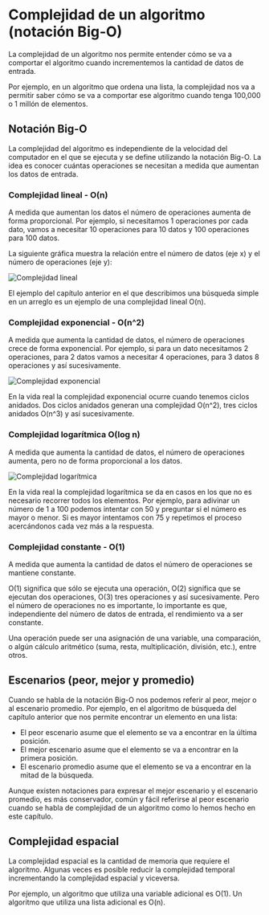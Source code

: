 # Complejidad de un algoritmo (notación Big-O)

La complejidad de un algoritmo nos permite entender cómo se va a comportar el algoritmo cuando incrementemos la cantidad de datos de entrada.

Por ejemplo, en un algoritmo que ordena una lista, la complejidad nos va a permitir saber cómo se va a comportar ese algoritmo cuando tenga 100,000 o 1 millón de elementos.

## Notación Big-O

La complejidad del algoritmo es independiente de la velocidad del computador en el que se ejecuta y se define utilizando la notación Big-O. La idea es conocer cuántas operaciones se necesitan a medida que aumentan los datos de entrada.

### Complejidad lineal - O(n)

A medida que aumentan los datos el número de operaciones aumenta de forma proporcional. Por ejemplo, si necesitamos 1 operaciones por cada dato, vamos a necesitar 10 operaciones para 10 datos y 100 operaciones para 100 datos.

La siguiente gráfica muestra la relación entre el número de datos (eje x) y el número de operaciones (eje y):

![Complejidad lineal](https://s3.amazonaws.com/makeitreal/images/full-stack-curriculum/on.png)

El ejemplo del capítulo anterior en el que describimos una búsqueda simple en un arreglo es un ejemplo de una complejidad lineal O(n).

### Complejidad exponencial - O(n^2)

A medida que aumenta la cantidad de datos, el número de operaciones crece de forma exponencial. Por ejemplo, si para un dato necesitamos 2 operaciones, para 2 datos vamos a necesitar 4 operaciones, para 3 datos 8 operaciones y así sucesivamente.

![Complejidad exponencial](https://s3.amazonaws.com/makeitreal/images/full-stack-curriculum/on2.png)

En la vida real la complejidad exponencial ocurre cuando tenemos ciclos anidados. Dos ciclos anidados generan una complejidad O(n^2), tres ciclos anidados O(n^3) y así sucesivamente.

### Complejidad logarítmica O(log n)

A medida que aumenta la cantidad de datos, el número de operaciones aumenta, pero no de forma proporcional a los datos.

![Complejidad logarítmica](https://s3.amazonaws.com/makeitreal/images/full-stack-curriculum/ologn.png)

En la vida real la complejidad logarítmica se da en casos en los que no es necesario recorrer todos los elementos. Por ejemplo, para adivinar un número de 1 a 100 podemos intentar con 50 y preguntar si el número es mayor o menor. Si es mayor intentamos con 75 y repetimos el proceso acercándonos cada vez más a la respuesta.

### Complejidad constante - O(1)

A medida que aumenta la cantidad de datos el número de operaciones se mantiene constante.

O(1) significa que sólo se ejecuta una operación, O(2) significa que se ejecutan dos operaciones, O(3) tres operaciones y así sucesivamente. Pero el número de operaciones no es importante, lo importante es que, independiente del número de datos de entrada, el rendimiento va a ser constante.

Una operación puede ser una asignación de una variable, una comparación, o algún cálculo aritmético (suma, resta, multiplicación, división, etc.), entre otros.

## Escenarios (peor, mejor y promedio)

Cuando se habla de la notación Big-O nos podemos referir al peor, mejor o al escenario promedio. Por ejemplo, en el algoritmo de búsqueda del capítulo anterior que nos permite encontrar un elemento en una lista:

* El peor escenario asume que el elemento se va a encontrar en la última posición.
* El mejor escenario asume que el elemento se va a encontrar en la primera posición.
* El escenario promedio asume que el elemento se va a encontrar en la mitad de la búsqueda.

Aunque existen notaciones para expresar el mejor escenario y el escenario promedio, es más conservador, común y fácil referirse al peor escenario cuando se habla de complejidad de un algoritmo como lo hemos hecho en este capítulo.

## Complejidad espacial

La complejidad espacial es la cantidad de memoria que requiere el algoritmo. Algunas veces es posible reducir la complejidad temporal incrementando la complejidad espacial y viceversa.

Por ejemplo, un algoritmo que utiliza una variable adicional es O(1). Un algoritmo que utiliza una lista adicional es O(n).
